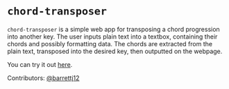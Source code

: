 # `chord-transposer`
`chord-transposer` is a simple web app for transposing a chord progression into another key.
The user inputs plain text into a textbox, containing their chords and possibly formatting data.
The chords are extracted from the plain text, transposed into the desired key, then outputted
on the webpage.

You can try it out <a href="https://barrettj12.github.io/chord-transposer/" target="_blank">here</a>.

Contributors: [@barrettj12](https://github.com/barrettj12/)
